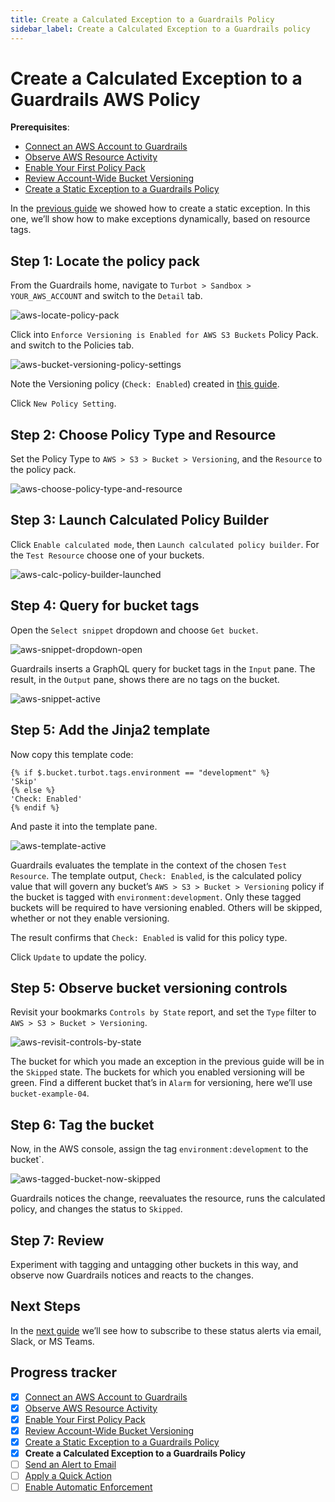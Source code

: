 ```yaml
---
title: Create a Calculated Exception to a Guardrails Policy
sidebar_label: Create a Calculated Exception to a Guardrails policy
---
```



# Create a Calculated Exception to a Guardrails AWS Policy

**Prerequisites**:   
  
- [Connect an AWS Account to Guardrails](/guardrails/docs/getting-started/getting-started-aws/connect-an-account/)
- [Observe AWS Resource Activity](/guardrails/docs/getting-started/getting-started-aws/observe-aws-activity/)
- [Enable Your First Policy Pack](/guardrails/docs/getting-started/getting-started-aws/enable-policy-pack/)
- [Review Account-Wide Bucket Versioning](/guardrails/docs/getting-started/getting-started-aws/review-account-wide/)
- [Create a Static Exception to a Guardrails Policy](/guardrails/docs/getting-started/getting-started-aws/create-static-exception/)


In the [previous guide](guardrails/docs/getting-started/getting-started-aws/create_static_exception) we showed how to create a static exception. In this one, we’ll show how to make exceptions dynamically, based on resource tags.

## Step 1: Locate the policy pack

From the Guardrails home, navigate to `Turbot > Sandbox > YOUR_AWS_ACCOUNT` and switch to the `Detail` tab.
<p><img alt="aws-locate-policy-pack" src="/images/docs/guardrails/getting-started/getting-started-aws/create-calculated-exception/aws-locate-policy-pack.png"/></p>

  
  
Click into `Enforce Versioning is Enabled for AWS S3 Buckets` Policy Pack. and switch to the Policies tab.
<p><img alt="aws-bucket-versioning-policy-settings" src="/images/docs/guardrails/getting-started/getting-started-aws/create-calculated-exception/aws-bucket-versioning-policy-settings.png"/></p>

Note the Versioning policy (`Check: Enabled`) created in [this guide](/guardrails/docs/getting-started/getting-started-aws/enable-policy-pack).   
  
Click `New Policy Setting`.

## Step 2: Choose Policy Type and Resource

Set the Policy Type to `AWS > S3 > Bucket > Versioning`, and the `Resource` to the policy pack.
<p><img alt="aws-choose-policy-type-and-resource" src="/images/docs/guardrails/getting-started/getting-started-aws/create-calculated-exception/aws-choose-policy-type-and-resource.png"/></p>

## Step 3: Launch Calculated Policy Builder

Click `Enable calculated mode`, then `Launch calculated policy builder`. For the `Test Resource` choose one of your buckets.
<p><img alt="aws-calc-policy-builder-launched" src="/images/docs/guardrails/getting-started/getting-started-aws/create-calculated-exception/aws-calc-policy-builder-launched.png"/></p>

## Step 4: Query for bucket tags

Open the `Select snippet` dropdown and choose `Get bucket`.
<p><img alt="aws-snippet-dropdown-open" src="/images/docs/guardrails/getting-started/getting-started-aws/create-calculated-exception/aws-snippet-dropdown-open.png"/></p>  
  
Guardrails inserts a GraphQL query for bucket tags in the `Input` pane. The result, in the `Output` pane, shows there are no tags on the bucket.
<p><img alt="aws-snippet-active" src="/images/docs/guardrails/getting-started/getting-started-aws/create-calculated-exception/aws-snippet-active.png"/></p>

## Step 5: Add the Jinja2 template

  
Now copy this template code:  
  
```nunjucks
{% if $.bucket.turbot.tags.environment == "development" %}
'Skip'
{% else %}
'Check: Enabled'
{% endif %}
```

And paste it into the template pane.
<p><img alt="aws-template-active" src="/images/docs/guardrails/getting-started/getting-started-aws/create-calculated-exception/aws-template-active.png"/></p>  
  


Guardrails evaluates the template in the context of the chosen `Test Resource`. The template output, `Check: Enabled`, is the calculated policy value that will govern any bucket’s `AWS > S3 > Bucket > Versioning` policy if the bucket is tagged with `environment:development`. Only these tagged buckets will be required to have versioning enabled. Others will be skipped, whether or not they enable versioning.  
  
The result confirms that `Check: Enabled` is valid for this policy type.  
  
Click `Update` to update the policy.

## Step 5: Observe bucket versioning controls

Revisit your bookmarks `Controls by State` report, and set the `Type` filter to `AWS > S3 > Bucket > Versioning`.
<p><img alt="aws-revisit-controls-by-state" src="/images/docs/guardrails/getting-started/getting-started-aws/create-calculated-exception/aws-revisit-controls-by-state.png"/></p>  
  


The bucket for which you made an exception in the previous guide will be in the `Skipped` state. The buckets for which you enabled versioning will be green. Find a different bucket that’s in `Alarm` for versioning, here we’ll use `bucket-example-04`.

## Step 6: Tag the bucket

Now, in the AWS console, assign the tag `environment:development` to the bucket`.  
<p><img alt="aws-tagged-bucket-now-skipped" src="/images/docs/guardrails/getting-started/getting-started-aws/create-calculated-exception/aws-tagged-bucket-now-skipped.png"/></p>  
  


Guardrails notices the change, reevaluates the resource, runs the calculated policy, and changes the status to `Skipped`.

## Step 7: Review

Experiment with tagging and untagging other buckets in this way, and observe now Guardrails notices and reacts to the changes. 

## Next Steps

In the [next guide](/guardrails/docs/getting-started/getting-started-aws/send-alert-to-email) we’ll see how to subscribe to these status alerts via email, Slack, or MS Teams. 

  



## Progress tracker

- [x] [Connect an AWS Account to Guardrails](path)
- [x] [Observe AWS Resource Activity](path)
- [x] [Enable Your First Policy Pack](path)
- [x] [Review Account-Wide Bucket Versioning](path)
- [x] [Create a Static Exception to a Guardrails Policy](path)
- [x] **Create a Calculated Exception to a Guardrails Policy**
- [ ] [Send an Alert to Email](path)
- [ ] [Apply a Quick Action](path)
- [ ] [Enable Automatic Enforcement](path)
